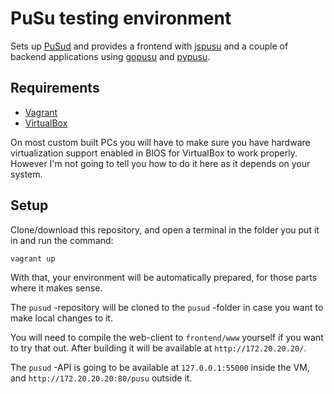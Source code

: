# PuSu testing environment

Sets up [PuSud](https://github.com/PuSuEngine/pusud) and provides a frontend
with [jspusu](https://github.com/PuSuEngine/jspusu) and a couple of backend
applications using [gopusu](https://github.com/PuSuEngine/gopusu) and
[pypusu](https://github.com/PuSuEngine/pypusu).


## Requirements

 * [Vagrant](https://www.vagrantup.com/downloads.html)
 * [VirtualBox](https://www.virtualbox.org/wiki/Downloads)

On most custom built PCs you will have to make sure you have hardware
virtualization support enabled in BIOS for VirtualBox to work properly. However
I'm not going to tell you how to do it here as it depends on your system.


## Setup

Clone/download this repository, and open a terminal in the folder you put it in
and run the command:

```
vagrant up
```

With that, your environment will be automatically prepared,
for those parts where it makes sense. 

The `pusud` -repository will be cloned to the `pusud`
-folder in case you want to make local changes to it.

You will need to compile the web-client to `frontend/www`
yourself if you want to try that out. After building it
will be available at `http://172.20.20.20/`. 

The `pusud` -API is going to be available at
`127.0.0.1:55000` inside the VM, and 
`http://172.20.20.20:80/pusu` outside it.

